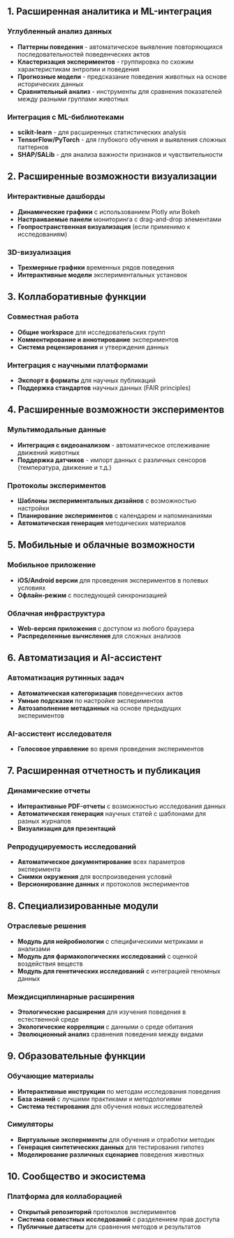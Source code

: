 
## 1. Расширенная аналитика и ML-интеграция

### Углубленный анализ данных
- **Паттерны поведения** - автоматическое выявление повторяющихся последовательностей поведенческих актов
- **Кластеризация экспериментов** - группировка по схожим характеристикам энтропии и поведения
- **Прогнозные модели** - предсказание поведения животных на основе исторических данных
- **Сравнительный анализ** - инструменты для сравнения показателей между разными группами животных

### Интеграция с ML-библиотеками
- **scikit-learn** - для расширенных статистических analysis
- **TensorFlow/PyTorch** - для глубокого обучения и выявления сложных паттернов
- **SHAP/SALib** - для анализа важности признаков и чувствительности

## 2. Расширенные возможности визуализации

### Интерактивные дашборды
- **Динамические графики** с использованием Plotly или Bokeh
- **Настраиваемые панели** мониторинга с drag-and-drop элементами
- **Геопространственная визуализация** (если применимо к исследованиям)

### 3D-визуализация
- **Трехмерные графики** временных рядов поведения
- **Интерактивные модели** экспериментальных установок

## 3. Коллаборативные функции

### Совместная работа
- **Общие workspace** для исследовательских групп
- **Комментирование и аннотирование** экспериментов
- **Система рецензирования** и утверждения данных

### Интеграция с научными платформами
- **Экспорт в форматы** для научных публикаций
- **Поддержка стандартов** научных данных (FAIR principles)

## 4. Расширенные возможности экспериментов

### Мультимодальные данные
- **Интеграция с видеоанализом** - автоматическое отслеживание движений животных
- **Поддержка датчиков** - импорт данных с различных сенсоров (температура, движение и т.д.)

### Протоколы экспериментов
- **Шаблоны экспериментальных дизайнов** с возможностью настройки
- **Планирование экспериментов** с календарем и напоминаниями
- **Автоматическая генерация** методических материалов

## 5. Мобильные и облачные возможности

### Мобильное приложение
- **iOS/Android версии** для проведения экспериментов в полевых условиях
- **Офлайн-режим** с последующей синхронизацией

### Облачная инфраструктура
- **Web-версия приложения** с доступом из любого браузера
- **Распределенные вычисления** для сложных анализов

## 6. Автоматизация и AI-ассистент

### Автоматизация рутинных задач
- **Автоматическая категоризация** поведенческих актов
- **Умные подсказки** по настройке экспериментов
- **Автозаполнение метаданных** на основе предыдущих экспериментов

### AI-ассистент исследователя
- **Голосовое управление** во время проведения экспериментов

## 7. Расширенная отчетность и публикация

### Динамические отчеты
- **Интерактивные PDF-отчеты** с возможностью исследования данных
- **Автоматическая генерация** научных статей с шаблонами для разных журналов
- **Визуализация для презентаций**

### Репродуцируемость исследований
- **Автоматическое документирование** всех параметров эксперимента
- **Снимки окружения**  для воспроизведения условий
- **Версионирование данных** и протоколов экспериментов

## 8. Специализированные модули

### Отраслевые решения
- **Модуль для нейробиологии** с специфическими метриками и анализами
- **Модуль для фармакологических исследований** с оценкой воздействия веществ
- **Модуль для генетических исследований** с интеграцией геномных данных

### Междисциплинарные расширения
- **Этологические расширения** для изучения поведения в естественной среде
- **Экологические корреляции** с данными о среде обитания
- **Эволюционный анализ** сравнения поведения между видами

## 9. Образовательные функции

### Обучающие материалы
- **Интерактивные инструкции** по методам исследования поведения
- **База знаний** с лучшими практиками и методологиями
- **Система тестирования** для обучения новых исследователей

### Симуляторы
- **Виртуальные эксперименты** для обучения и отработки методик
- **Генерация синтетических данных** для тестирования гипотез
- **Моделирование различных сценариев** поведения животных

## 10. Сообщество и экосистема

### Платформа для коллаборацией
- **Открытый репозиторий** протоколов экспериментов
- **Система совместных исследований** с разделением прав доступа
- **Публичные датасеты** для сравнения методов и  результатов